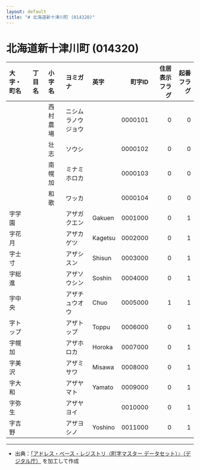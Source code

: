```yaml
---
layout: default
title: "# 北海道新十津川町 (014320)"
---
```


# 北海道新十津川町 (014320)

| 大字・町名 | 丁目名 | 小字名 | ヨミガナ | 英字 | 町字ID | 住居表示フラグ | 起番フラグ |
|:--------|:------|:------|:-----------------|:---------------------|--------:|----------:|--------:|
|  |  | 西村農場 | ニシムラノウジョウ |  | 0000101 | 0 | 0 |
|  |  | 壮志 | ソウシ |  | 0000102 | 0 | 0 |
|  |  | 南幌加 | ミナミホロカ |  | 0000103 | 0 | 0 |
|  |  | 和歌 | ワッカ |  | 0000104 | 0 | 0 |
| 字学園 |  |  | アザガクエン | Gakuen | 0001000 | 0 | 1 |
| 字花月 |  |  | アザカゲツ | Kagetsu | 0002000 | 0 | 1 |
| 字士寸 |  |  | アザシスン | Shisun | 0003000 | 0 | 1 |
| 字総進 |  |  | アザソウシン | Soshin | 0004000 | 0 | 1 |
| 字中央 |  |  | アザチュウオウ | Chuo | 0005000 | 1 | 1 |
| 字トップ |  |  | アザトップ | Toppu | 0006000 | 0 | 1 |
| 字幌加 |  |  | アザホロカ | Horoka | 0007000 | 0 | 1 |
| 字美沢 |  |  | アザミサワ | Misawa | 0008000 | 0 | 1 |
| 字大和 |  |  | アザヤマト | Yamato | 0009000 | 0 | 1 |
| 字弥生 |  |  | アザヤヨイ |  | 0010000 | 0 | 1 |
| 字吉野 |  |  | アザヨシノ | Yoshino | 0011000 | 0 | 1 |

---

- 出典：[「アドレス・ベース・レジストリ（町字マスター データセット）』（デジタル庁）](https://www.digital.go.jp/policies/base_registry_address/) を加工して作成